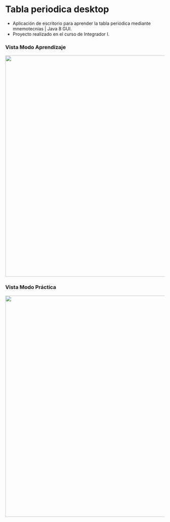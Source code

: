 # Tabla periodica desktop
<ul>
  <li>Aplicación de escritorio para aprender la tabla periódica mediante mnemotecnias | Java 8 GUI.</li>
  <li>Proyecto realizado en el curso de Integrador I.</li>
</ul>

### Vista Modo Aprendizaje
<img src="https://i.postimg.cc/nV0WYF1g/modo-aprendizaje.jpg" width="700"/>
                                                                     
### Vista Modo Práctica
<img src="https://i.postimg.cc/X7gwmLJz/modo-practica.jpg" width="700"/>
